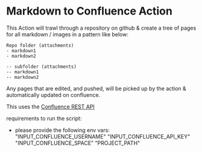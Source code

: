 # Markdown to Confluence Action

This Action will trawl through a repository on github & create a tree of pages for all markdown / images in a pattern like below:

```
Repo folder (attachments)
- markdown1
- markdown2

-- subfolder (attachments)
-- markdown1
-- markdown2

```

Any pages that are edited, and pushed, will be picked up by the action & automatically updated on confluence.

This uses the [Confluence REST API](https://developer.atlassian.com/cloud/confluence/rest/intro/)

requirements to run the script:
 - please provide the following env vars:
    "INPUT_CONFLUENCE_USERNAME"
    "INPUT_CONFLUENCE_API_KEY"
    "INPUT_CONFLUENCE_SPACE"
    "PROJECT_PATH"
   

